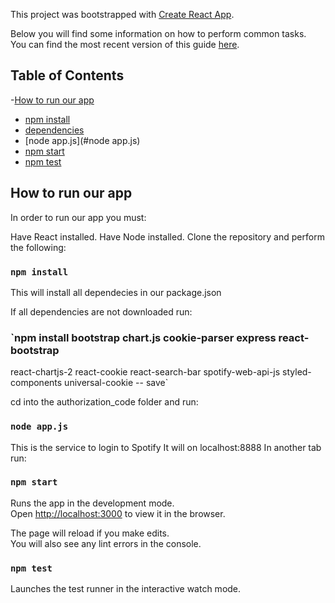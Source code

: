This project was bootstrapped with [Create React App](https://github.com/facebookincubator/create-react-app).

Below you will find some information on how to perform common tasks.<br>
You can find the most recent version of this guide [here](https://github.com/facebookincubator/create-react-app/blob/master/packages/react-scripts/template/README.md).

## Table of Contents
-[How to run our app](#instructions)
  - [npm install](#npm-install)
  - [dependencies](#dependencies)
  - [node app.js](#node app.js)
  - [npm start](#npm-start)
  - [npm test](#npm-test)


## How to run our app

In order to run our app you must:

Have React installed.
Have Node installed.
Clone the repository and perform the following:

### `npm install`    

This will install all dependecies in our package.json

If all dependencies are not downloaded run:

### `npm install bootstrap chart.js cookie-parser express react-bootstrap 
react-chartjs-2 react-cookie react-search-bar spotify-web-api-js 
styled-components universal-cookie -- save`

cd into the authorization_code folder and run:

### `node app.js`     

This is the service to login to Spotify
It will on localhost:8888
In another tab run:

### `npm start`

Runs the app in the development mode.<br>
Open [http://localhost:3000](http://localhost:3000) to view it in the browser.

The page will reload if you make edits.<br>
You will also see any lint errors in the console.

### `npm test`

Launches the test runner in the interactive watch mode.<br>
